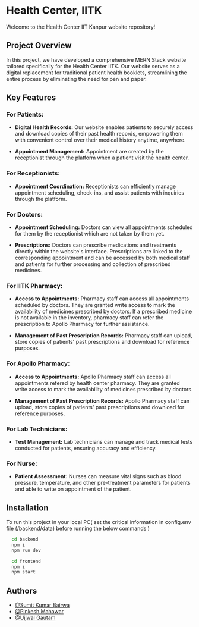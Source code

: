
# Health Center, IITK

Welcome to the Health Center IIT Kanpur website repository!

## Project Overview

In this project, we have developed a comprehensive MERN Stack website tailored specifically for the Health Center IITK. Our website serves as a digital replacement for traditional patient health booklets, streamlining the entire process by eliminating the need for pen and paper.

## Key Features

### For Patients:
- **Digital Health Records:** Our website enables patients to securely access and download copies of their past health records, empowering them with convenient control over their medical history anytime, anywhere.
  
- **Appointment Management:** Appointment are created by the receptionist through the platform when a patient visit the health center.

### For Receptionists:
- **Appointment Coordination:** Receptionists can efficiently manage appointment scheduling, check-ins, and assist patients with inquiries through the platform.

### For Doctors:

- **Appointment Scheduling:** Doctors can view all appointments scheduled for them by the receptionist which are not taken by them yet.

- **Prescriptions:** Doctors can prescribe medications and treatments directly within the website's interface. Prescriptions are linked to the corresponding appointment and can be accessed by both medical staff and patients for further processing and collection of prescribed medicines.

### For IITK Pharmacy:

- **Access to Appointments:** Pharmacy staff can access all appointments scheduled by doctors. They are granted write access to mark the availability of medicines prescribed by doctors. If a prescribed medicine is not available in the inventory, pharmacy staff can refer the prescription to Apollo Pharmacy for further assistance.

- **Management of Past Prescription Records:** Pharmacy staff can upload, store copies of patients' past prescriptions and download for reference purposes.

### For Apollo Pharmacy:
- **Access to Appointments:** Apollo Pharmacy staff can access all appointments refered by health center pharmacy. They are granted write access to mark the availability of medicines prescribed by doctors. 

- **Management of Past Prescription Records:** Apollo Pharmacy staff can upload, store copies of patients' past prescriptions and download for reference purposes.

### For Lab Technicians:
- **Test Management:** Lab technicians can manage and track medical tests conducted for patients, ensuring accuracy and efficiency.

### For Nurse:
- **Patient Assessment:** Nurses can measure vital signs such as blood pressure, temperature, and other pre-treatment parameters for patients and able to write on appointment of the patient. 

## Installation

To run this project in your local PC( set the critical information in config.env file (/backend/data) before running the below commands ) 
```bash  
  cd backend
  npm i
  npm run dev
```


```bash  
  cd frontend
  npm i
  npm start
```

## Authors

- [@Sumit Kumar Bairwa](https://github.com/sumitkb21)
- [@Pinkesh Mahawar](https://github.com/nandeshboyz024)
- [@Ujjwal Gautam](https://github.com/ujjwalg21)


